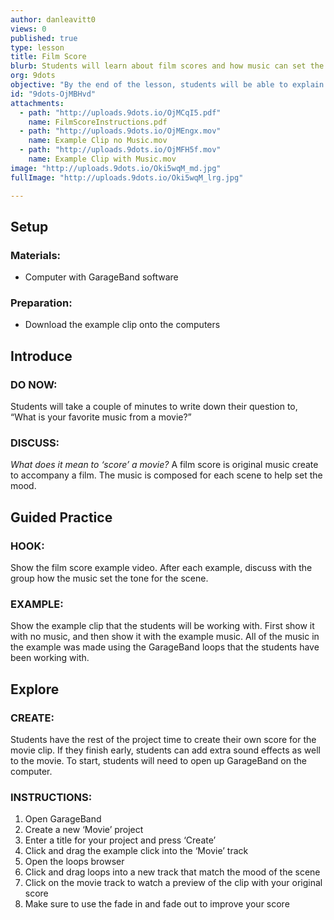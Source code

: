 ```yaml
---
author: danleavitt0
views: 0
published: true
type: lesson
title: Film Score
blurb: Students will learn about film scores and how music can set the tone for a scene.
org: 9dots
objective: "By the end of the lesson, students will be able to explain what a film score is, and use GarageBand to create a score for an example clip."
id: "9dots-OjMBHvd"
attachments: 
  - path: "http://uploads.9dots.io/OjMCqI5.pdf"
    name: FilmScoreInstructions.pdf
  - path: "http://uploads.9dots.io/OjMEngx.mov"
    name: Example Clip no Music.mov
  - path: "http://uploads.9dots.io/OjMFH5f.mov"
    name: Example Clip with Music.mov
image: "http://uploads.9dots.io/Oki5wqM_md.jpg"
fullImage: "http://uploads.9dots.io/Oki5wqM_lrg.jpg"

---
```


## Setup

### Materials:

- Computer with GarageBand software

### Preparation:

- Download the example clip onto the computers

## Introduce

### DO NOW:
Students will take a couple of minutes to write down their question to, “What is your favorite music from a movie?”

### DISCUSS:
_What does it mean to ‘score’ a movie?_
A film score is original music create to accompany a film. The music is composed for each scene to help set the mood.

## Guided Practice

### HOOK:
Show the film score example video. After each example, discuss with the group how the music set the tone for the scene. 

### EXAMPLE:
Show the example clip that the students will be working with. First show it with no music, and then show it with the example music. All of the music in the example was made using the GarageBand loops that the students have been working with.

## Explore

### CREATE:
Students have the rest of the project time to create their own score for the movie clip. If they finish early, students can add extra sound effects as well to the movie. To start, students will need to open up GarageBand on the computer. 

### INSTRUCTIONS:

1. Open GarageBand
2. Create a new ‘Movie’ project
3. Enter a title for your project and press ‘Create’
4. Click and drag the example click into the ‘Movie’ track
5. Open the loops browser
6. Click and drag loops into a new track that match the mood of the scene
7. Click on the movie track to watch a preview of the clip with your original score
8. Make sure to use the fade in and fade out to improve your score

